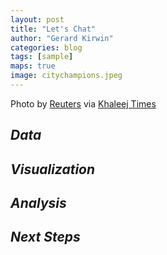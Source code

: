 ```yaml
---
layout: post
title: "Let's Chat"
author: "Gerard Kirwin"
categories: blog
tags: [sample]
maps: true
image: citychampions.jpeg
---
```


Photo by <a href="https://unsplash.com/@flairman?utm_source=unsplash&amp;utm_medium=referral&amp;utm_content=creditCopyText">Reuters</a> via <a href="https://www.khaleejtimes.com/sport/football/man-city-crowned-premier-league-champions-after-man-united-loss">Khaleej Times</a>


*Data*
----------


*Visualization*
-----------------


*Analysis*
----------------


*Next Steps*
--------------------


